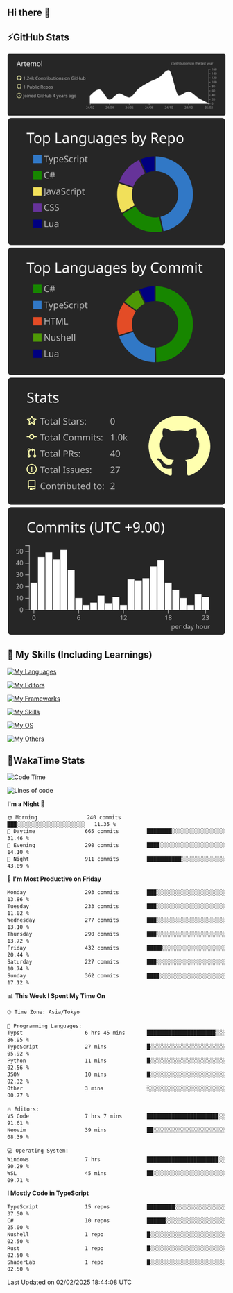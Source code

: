 ## Hi there 👋
<!--
**Artemol/Artemol** is a ✨ _special_ ✨ repository because its `README.md` (this file) appears on your GitHub profile.

Here are some ideas to get you started:

- 🔭 I’m currently working on ...
- 🌱 I’m currently learning ...
- 👯 I’m looking to collaborate on ...
- 🤔 I’m looking for help with ...
- 💬 Ask me about ...
- 📫 How to reach me: ...
- 😄 Pronouns: ...
- ⚡ Fun fact: ...
-->

## ⚡GitHub Stats
[![](https://raw.githubusercontent.com/Artemol/Artemol/main/profile-summary-card-output/apprentice/0-profile-details.svg)](https://github.com/vn7n24fzkq/github-profile-summary-cards)
[![](https://raw.githubusercontent.com/Artemol/Artemol/main/profile-summary-card-output/apprentice/1-repos-per-language.svg)](https://github.com/vn7n24fzkq/github-profile-summary-cards) [![](https://raw.githubusercontent.com/Artemol/Artemol/main/profile-summary-card-output/apprentice/2-most-commit-language.svg)](https://github.com/vn7n24fzkq/github-profile-summary-cards)
[![](https://raw.githubusercontent.com/Artemol/Artemol/main/profile-summary-card-output/apprentice/3-stats.svg)](https://github.com/vn7n24fzkq/github-profile-summary-cards) [![](https://raw.githubusercontent.com/Artemol/Artemol/main/profile-summary-card-output/apprentice/4-productive-time.svg)](https://github.com/vn7n24fzkq/github-profile-summary-cards)

## 🌱 My Skills (Including Learnings)

<!--
### Languages
-->
[![My Languages](https://skillicons.dev/icons?i=ts,py,cs,dotnet,rust,go,c,matlab,css)](https://skillicons.dev)

<!--
### Editors
-->
[![My Editors](https://skillicons.dev/icons?i=vscode,neovim,vim,visualstudio,idea)](https://skillicons.dev)

<!--
### Frameworks
-->
[![My Frameworks](https://skillicons.dev/icons?i=react,nestjs,vite,tailwind,tauri,electron,remix,nextjs,fastapi)](https://skillicons.dev)

<!--
### Tools
-->
[![My Skills](https://skillicons.dev/icons?i=git,nodejs,docker,unity,postman,bun,discord,cloudflare,bash,prometheus,grafana,obsidian)](https://skillicons.dev)

<!--
### OS
-->
[![My OS](https://skillicons.dev/icons?i=windows,ubuntu)](https://skillicons.dev)

<!--
### Others
-->
[![My Others](https://skillicons.dev/icons?i=github,raspberrypi,gcp)](https://skillicons.dev)

## 💬WakaTime Stats
<!--START_SECTION:waka-->
![Code Time](http://img.shields.io/badge/Code%20Time-427%20hrs%202%20mins-blue)

![Lines of code](https://img.shields.io/badge/From%20Hello%20World%20I%27ve%20Written-11.8%20million%20lines%20of%20code-blue)

**I'm a Night 🦉** 

```text
🌞 Morning                240 commits         ███░░░░░░░░░░░░░░░░░░░░░░   11.35 % 
🌆 Daytime                665 commits         ████████░░░░░░░░░░░░░░░░░   31.46 % 
🌃 Evening                298 commits         ████░░░░░░░░░░░░░░░░░░░░░   14.10 % 
🌙 Night                  911 commits         ███████████░░░░░░░░░░░░░░   43.09 % 
```
📅 **I'm Most Productive on Friday** 

```text
Monday                   293 commits         ███░░░░░░░░░░░░░░░░░░░░░░   13.86 % 
Tuesday                  233 commits         ███░░░░░░░░░░░░░░░░░░░░░░   11.02 % 
Wednesday                277 commits         ███░░░░░░░░░░░░░░░░░░░░░░   13.10 % 
Thursday                 290 commits         ███░░░░░░░░░░░░░░░░░░░░░░   13.72 % 
Friday                   432 commits         █████░░░░░░░░░░░░░░░░░░░░   20.44 % 
Saturday                 227 commits         ███░░░░░░░░░░░░░░░░░░░░░░   10.74 % 
Sunday                   362 commits         ████░░░░░░░░░░░░░░░░░░░░░   17.12 % 
```


📊 **This Week I Spent My Time On** 

```text
🕑︎ Time Zone: Asia/Tokyo

💬 Programming Languages: 
Typst                    6 hrs 45 mins       ██████████████████████░░░   86.95 % 
TypeScript               27 mins             █░░░░░░░░░░░░░░░░░░░░░░░░   05.92 % 
Python                   11 mins             █░░░░░░░░░░░░░░░░░░░░░░░░   02.56 % 
JSON                     10 mins             █░░░░░░░░░░░░░░░░░░░░░░░░   02.32 % 
Other                    3 mins              ░░░░░░░░░░░░░░░░░░░░░░░░░   00.77 % 

🔥 Editors: 
VS Code                  7 hrs 7 mins        ███████████████████████░░   91.61 % 
Neovim                   39 mins             ██░░░░░░░░░░░░░░░░░░░░░░░   08.39 % 

💻 Operating System: 
Windows                  7 hrs               ███████████████████████░░   90.29 % 
WSL                      45 mins             ██░░░░░░░░░░░░░░░░░░░░░░░   09.71 % 
```

**I Mostly Code in TypeScript** 

```text
TypeScript               15 repos            █████████░░░░░░░░░░░░░░░░   37.50 % 
C#                       10 repos            ██████░░░░░░░░░░░░░░░░░░░   25.00 % 
Nushell                  1 repo              █░░░░░░░░░░░░░░░░░░░░░░░░   02.50 % 
Rust                     1 repo              █░░░░░░░░░░░░░░░░░░░░░░░░   02.50 % 
ShaderLab                1 repo              █░░░░░░░░░░░░░░░░░░░░░░░░   02.50 % 
```




 Last Updated on 02/02/2025 18:44:08 UTC
<!--END_SECTION:waka-->
